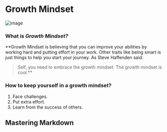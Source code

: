 # Growth Mindset

![image](https://www.mvisd.com/cms/lib/TX02216263/Centricity/Domain/1042/brain-teasers-compressor.png)

### What is **_Growth Mindset?_**
**Growth Mindset is believing that you can improve your abilities by working hard and putting effort in your work. Other traits like being smart is just things to help you start your journey. As Steve Haffenden said:
>Self, you need to embrace the growth mindset. The growth mindset is cool.**


### How to keep yourself in a growth mindset?
1. Face challenges.
2. Put extra effort.
3. Learn from the success of others.

## Mastering Markdown


